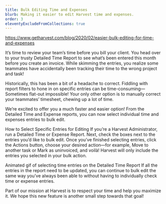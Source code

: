 ```yaml
---
title: Bulk Editing Time and Expenses
blurb: Making it easier to edit Harvest time and expenses.
order: 3
eleventyExcludeFromCollections: true
---
```


https://www.getharvest.com/blog/2020/02/easier-bulk-editing-for-time-and-expenses

It’s time to review your team’s time before you bill your client. You head over to your trusty Detailed Time Report to see what’s been entered this month before you create an invoice. While skimming the entries, you realize some teammates have accidentally been tracking their time to the wrong project and task!

Historically, this has been a bit of a headache to correct. Fiddling with report filters to hone in on specific entries can be time-consuming—Sometimes flat-out impossible! Your only other option is to manually correct your teammates’ timesheet, chewing up a lot of time.

We’re excited to offer you a much faster and easier option! From the Detailed Time and Expense reports, you can now select individual time and expenses entries to bulk edit.

How to Select Specific Entries for Editing
If you’re a Harvest Administrator, run a Detailed Time or Expense Report. Next, check the boxes next to the entries you’d like to bulk edit. Once you’ve finished selecting entries, click the Actions button, choose your desired action—for example, Move to another task or Mark as uninvoiced, and voilà! Harvest will only include the entries you selected in your bulk action.

Animated gif of selecting time entries on the Detailed Time Report
If all the entries in the report need to be updated, you can continue to bulk edit the same way you’ve always been able to without having to individually check time or expense entries.

Part of our mission at Harvest is to respect your time and help you maximize it. We hope this new feature is another small step towards that goal!
